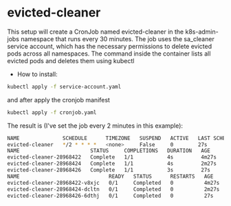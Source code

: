# evicted-cleaner

This setup will create a CronJob named evicted-cleaner in the k8s-admin-jobs namespace that runs every 30 minutes. The job uses the sa_cleaner service account, which has the necessary permissions to delete evicted pods across all namespaces. The command inside the container lists all evicted pods and deletes them using kubectl

* How to install:
```bash
kubectl apply -f service-account.yaml
```
and after apply the cronjob manifest
```bash
kubectl apply -f cronjob.yaml
```
The result is (I've set the job every 2 minutes in this example):

```bash
NAME              SCHEDULE      TIMEZONE   SUSPEND   ACTIVE   LAST SCHEDULE   AGE
evicted-cleaner   */2 * * * *   <none>     False     0        27s             18m
NAME                       STATUS     COMPLETIONS   DURATION   AGE
evicted-cleaner-28968422   Complete   1/1           4s         4m27s
evicted-cleaner-28968424   Complete   1/1           4s         2m27s
evicted-cleaner-28968426   Complete   1/1           3s         27s
NAME                             READY   STATUS      RESTARTS   AGE
evicted-cleaner-28968422-v8xjc   0/1     Completed   0          4m27s
evicted-cleaner-28968424-dcltn   0/1     Completed   0          2m27s
evicted-cleaner-28968426-6dthj   0/1     Completed   0          27s
```


